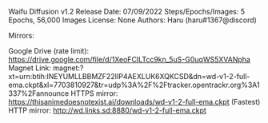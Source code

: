 Waifu Diffusion v1.2
Release Date: 07/09/2022
Steps/Epochs/Images: 5 Epochs, 56,000 Images
License: None
Authors: Haru (haru#1367@discord)

Mirrors:

Google Drive (rate limit): https://drive.google.com/file/d/1XeoFCILTcc9kn_5uS-G0uqWS5XVANpha
Magnet Link: magnet:?xt=urn:btih:INEYUMLLBBMZF22IIP4AEXLUK6XQKCSD&dn=wd-v1-2-full-ema.ckpt&xl=7703810927&tr=udp%3A%2F%2Ftracker.opentrackr.org%3A1337%2Fannounce
HTTPS mirror: https://thisanimedoesnotexist.ai/downloads/wd-v1-2-full-ema.ckpt (Fastest)
HTTP mirror: http://wd.links.sd:8880/wd-v1-2-full-ema.ckpt
